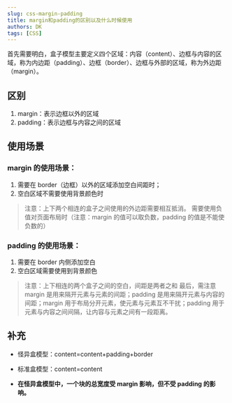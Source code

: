 ```yaml
---
slug: css-margin-padding
title: margin和padding的区别以及什么时候使用
authors: DK
tags: [CSS]
---
```


首先需要明白，盒子模型主要定义四个区域：内容（content）、边框与内容的区域，称为内边距（padding）、边框（border）、边框与外部的区域，称为外边距（margin）。

## 区别

1. margin：表示边框以外的区域
2. padding：表示边框与内容之间的区域

## 使用场景

<!--truncate-->

### margin 的使用场景：

1. 需要在 border（边框）以外的区域添加空白间距时；
2. 空白区域不需要使用背景颜色时

> 注意：上下两个相连的盒子之间使用的外边距需要相互抵消。 需要使用负值对页面布局时（注意：margin 的值可以取负数，padding 的值是不能使负数的）

### padding 的使用场景：

1. 需要在 border 内侧添加空白
2. 空白区域需要使用到背景颜色

> 注意：上下相连的两个盒子之间的空白，间距是两者之和 最后，需注意 margin 是用来隔开元素与元素的间距；padding 是用来隔开元素与内容的间距；margin 用于布局分开元素，使元素与元素互不干扰；padding 用于元素与内容之间间隔，让内容与元素之间有一段距离。

## 补充

- 怪异盒模型：content=content+padding+border
- 标准盒模型：content=content

- **在怪异盒模型中，一个块的总宽度受 margin 影响，但不受 padding 的影响。**
